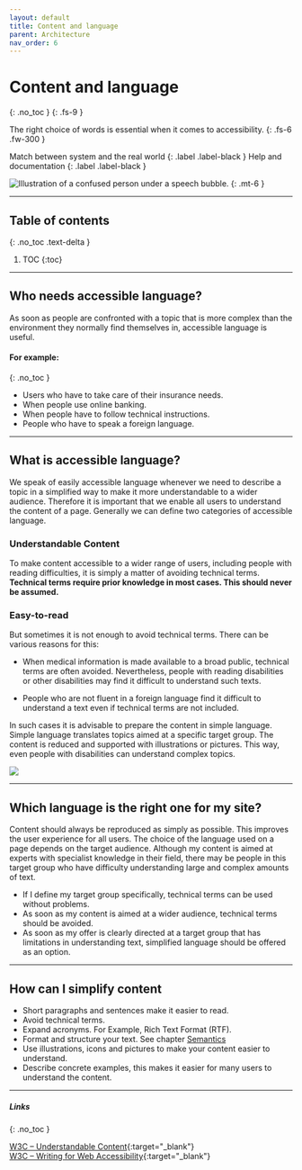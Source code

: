 ```yaml
---
layout: default
title: Content and language
parent: Architecture
nav_order: 6
---
```


# Content and language
{: .no_toc }
{: .fs-9 }

The right choice of words is essential when it comes to accessibility.
{: .fs-6 .fw-300 }

Match between system and the real world
{: .label .label-black }
Help and documentation
{: .label .label-black }

<img src="{{ '/assets/images/language/language.png' | prepend: site.baseurl }}" alt="Illustration of a confused person under a speech bubble." title="Illustration of a confused person under a speech bubble."/>
{: .mt-6 }

---

## Table of contents
{: .no_toc .text-delta }

1. TOC
{:toc}

---

## Who needs accessible language?
As soon as people are confronted with a topic that is more complex than the environment they normally find themselves in, accessible language is useful.

#### For example:
{: .no_toc }
- Users who have to take care of their insurance needs.
- When people use online banking.
- When people have to follow technical instructions.
- People who have to speak a foreign language.

---

## What is accessible language?

 We speak of easily accessible language whenever we need to describe a topic in a simplified way to make it more understandable to a wider audience. Therefore it is important that we enable all users to understand the content of a page. Generally we can define two categories of accessible language. 

### Understandable Content
To make content accessible to a wider range of users, including people with reading difficulties, it is simply a matter of avoiding technical terms. **Technical terms require prior knowledge in most cases. This should never be assumed.**

### Easy-to-read
But sometimes it is not enough to avoid technical terms. There can be various reasons for this:

- When medical information is made available to a broad public, technical terms are often avoided. Nevertheless, people with reading disabilities or other disabilities may find it difficult to understand such texts. 

- People who are not fluent in a foreign language find it difficult to understand a text even if technical terms are not included. 

In such cases it is advisable to prepare the content in simple language. Simple language translates topics aimed at a specific target group. The content is reduced and supported with illustrations or pictures. This way, even people with disabilities can understand complex topics.

![](//placehold.it/800x200)

---

## Which language is the right one for my site?
Content should always be reproduced as simply as possible. This improves the user experience for all users. The choice of the language used on a page depends on the target audience. Although my content is aimed at experts with specialist knowledge in their field, there may be people in this target group who have difficulty understanding large and complex amounts of text. 

- If I define my target group specifically, technical terms can be used without problems.
- As soon as my content is aimed at a wider audience, technical terms should be avoided. 
- As soon as my offer is clearly directed at a target group that has limitations in understanding text, simplified language should be offered as an option.

---

## How can I simplify content

- Short paragraphs and sentences make it easier to read.
- Avoid technical terms.
- Expand acronyms. For Example, Rich Text Format (RTF).
- Format and structure your text. See chapter [Semantics](/Accessibility-Designer-Guide/docs/Architecture/semantics/)
- Use illustrations, icons and pictures to make your content easier to understand.
- Describe concrete examples, this makes it easier for many users to understand the content.
 
---

##### Links
{: .no_toc }

[W3C – Understandable Content](https://www.w3.org/WAI/WCAG21/Understanding/reading-level.html "W3C – Understandable Content"){:target="_blank"} <br>
[W3C – Writing for Web Accessibility](https://www.w3.org/WAI/tips/writing/#keep-content-clear-and-concise "W3C – Writing for Web Accessibilityt"){:target="_blank"} 